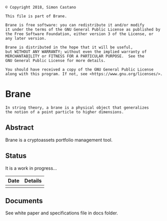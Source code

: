 ﻿    © Copyright 2018, Simon Castano

    This file is part of Brane.
	
    Brane is free software: you can redistribute it and/or modify
    it under the terms of the GNU General Public License as published by
    the Free Software Foundation, either version 3 of the License, or
    any later version.

    Brane is distributed in the hope that it will be useful,
    but WITHOUT ANY WARRANTY; without even the implied warranty of
    MERCHANTABILITY or FITNESS FOR A PARTICULAR PURPOSE.  See the
    GNU General Public License for more details.

    You should have received a copy of the GNU General Public License
    along with this program. If not, see <https://www.gnu.org/licenses/>.
 

# Brane #

    In string theory, a brane is a physical object that generalizes
	the notion of a point particle to higher dimensions.

## Abstract ##

Brane is a cryptoassets portfolio management tool.

## Status ##

It is a work in progress...

|Date|Details|
|----|-------|
|    |       |

## Documents ##

See white paper and specifications file in docs folder.
